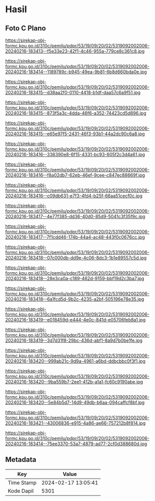 # Hasil

## Foto C Plano

https://sirekap-obj-formc.kpu.go.id/310c/pemilu/pdpr/53/19/09/20/02/5319092002006-20240216-183413--f5e33e23-42f1-4c46-955a-779ce8c361c8.jpg

https://sirekap-obj-formc.kpu.go.id/310c/pemilu/pdpr/53/19/09/20/02/5319092002006-20240216-183414--1189789c-b945-49ea-9b81-6b8d660bda0e.jpg

https://sirekap-obj-formc.kpu.go.id/310c/pemilu/pdpr/53/19/09/20/02/5319092002006-20240216-183415--d38aa2f0-0110-4418-b1df-daa57c6a9f51.jpg

https://sirekap-obj-formc.kpu.go.id/310c/pemilu/pdpr/53/19/09/20/02/5319092002006-20240216-183415--873f5a3c-4dda-46f6-a352-74423cd5d896.jpg

https://sirekap-obj-formc.kpu.go.id/310c/pemilu/pdpr/53/19/09/20/02/5319092002006-20240216-183415--e65e97f5-2431-46f3-93b1-44a2dc90c6a8.jpg

https://sirekap-obj-formc.kpu.go.id/310c/pemilu/pdpr/53/19/09/20/02/5319092002006-20240216-183416--336390e8-6f15-4331-bc93-605f2c3d4a61.jpg

https://sirekap-obj-formc.kpu.go.id/310c/pemilu/pdpr/53/19/09/20/02/5319092002006-20240216-183416--f8a02db7-62eb-46ef-9cee-c847ec88669f.jpg

https://sirekap-obj-formc.kpu.go.id/310c/pemilu/pdpr/53/19/09/20/02/5319092002006-20240216-183416--c09db631-e7f3-4fd4-b25f-66aa51cecf0c.jpg

https://sirekap-obj-formc.kpu.go.id/310c/pemilu/pdpr/53/19/09/20/02/5319092002006-20240216-183417--4e77f385-dd36-40d0-85d9-5041c3f35f9c.jpg

https://sirekap-obj-formc.kpu.go.id/310c/pemilu/pdpr/53/19/09/20/02/5319092002006-20240216-183417--7f1cdd46-174b-44a4-ac48-443f0c0676cc.jpg

https://sirekap-obj-formc.kpu.go.id/310c/pemilu/pdpr/53/19/09/20/02/5319092002006-20240216-183418--07c000db-dd9e-4c06-8dc3-1b1e89557c5d.jpg

https://sirekap-obj-formc.kpu.go.id/310c/pemilu/pdpr/53/19/09/20/02/5319092002006-20240216-183418--28e3ca0a-c189-462d-9159-bbf19d2c3ba7.jpg

https://sirekap-obj-formc.kpu.go.id/310c/pemilu/pdpr/53/19/09/20/02/5319092002006-20240216-183418--6a1fcd5d-9b2c-4235-a2bf-505196e78e35.jpg

https://sirekap-obj-formc.kpu.go.id/310c/pemilu/pdpr/53/19/09/20/02/5319092002006-20240216-183419--e018459d-e444-4e0c-841d-e05706feb8a1.jpg

https://sirekap-obj-formc.kpu.go.id/310c/pemilu/pdpr/53/19/09/20/02/5319092002006-20240216-183419--3d7d31f8-29bc-436d-abf1-8a9d7b0be1fe.jpg

https://sirekap-obj-formc.kpu.go.id/310c/pemilu/pdpr/53/19/09/20/02/5319092002006-20240216-183420--999ab21c-9d9a-4961-a6bd-ddbcbbc0f3f1.jpg

https://sirekap-obj-formc.kpu.go.id/310c/pemilu/pdpr/53/19/09/20/02/5319092002006-20240216-183420--9ba559b7-2ee1-412b-a1a1-fc60c9190abe.jpg

https://sirekap-obj-formc.kpu.go.id/310c/pemilu/pdpr/53/19/09/20/02/5319092002006-20240216-183420--5e84b5d7-14d9-49db-b6aa-094caffcf8bf.jpg

https://sirekap-obj-formc.kpu.go.id/310c/pemilu/pdpr/53/19/09/20/02/5319092002006-20240216-183421--43006836-e915-4a86-ae66-757212b8f814.jpg

https://sirekap-obj-formc.kpu.go.id/310c/pemilu/pdpr/53/19/09/20/02/5319092002006-20240216-183414--75ee3370-53a7-4879-ad77-2cf0d388680d.jpg


## Metadata

| Key        | Value               |
| ---------- | ------------------- |
| Time Stamp | 2024-02-17 13:05:41 |
| Kode Dapil | 5301                |



